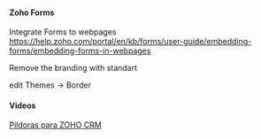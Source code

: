 
#### Zoho Forms



Integrate Forms to webpages
https://help.zoho.com/portal/en/kb/forms/user-guide/embedding-forms/embedding-forms-in-webpages


Remove the branding with standart

edit Themes -> Border


#### Videos
[ Pildoras para ZOHO CRM ](https://youtu.be/YL1x841p4jI)
